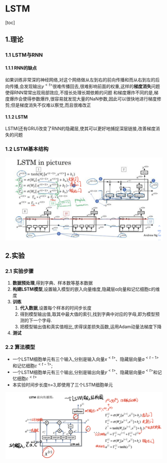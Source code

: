 # LSTM

[toc]

## 1.理论

### 1.1 LSTM与RNN

#### 1.1.1 RNN的缺点

如果训练非常深的神经网络,对这个网络做从左到右的前向传播和而从右到左的后向传播,会发现输出$y^{<t>}$很难传播回去,很难影响前面的权重,这样的**梯度消失**问题使得RNN常常出现局部效应,不擅长处理长期依赖的问题
和梯度爆炸不同的是,梯度爆炸会使得参数爆炸,很容易就发现大量的NaN参数,因此可以很快地进行梯度修剪;但是梯度消失不仅难以察觉,而且很难改正

#### 1.1.2 LSTM

LSTM(还有GRU)改变了RNN的隐藏层,使其可以更好地捕捉深层链接,改善梯度消失的问题

### 1.2 LSTM基本结构

![ ](img/LSTM-Structure.png)

## 2.实验

### 2.1 实验步骤

1) **数据预处理**,得到字典、样本数等基本数据
2) **构建LSTM模型**,设置输入模型的嵌入向量维度,隐藏层α向量和记忆细胞c的维度
3) **训练**
   1) **代入数据**,设置每个样本的时间步长度
   2) 得到模型输出值,取其中最大值的索引,找到字典中对应的字母,即为模型预测的下一个字母.
   3) 把模型输出值和真实值相比,求得误差损失函数,运用Adam动量法梯度下降
4) **测试**

### 2.2 算法模型

- 一个LSTM细胞单元有三个输入,分别是输入向量$x^{<t>}$、隐藏层向量$a^{<t-1>}$和记忆细胞$c^{<t-1>}$;
- 一个LSTM细胞单元有三个输出,分别是输出向量$y^{<t>}$、隐藏层向量$a^{<t>}$和记忆细胞$c^{<t>}$
- 本实验时间步长度n=3,即使用了三个LSTM细胞单元

![ ](img/LSTM-Cell-Structure.png)
